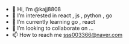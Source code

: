 - 👋 Hi, I’m @kajj8808
- 👀 I’m interested in react , js , python , go
- 🌱 I’m currently learning go , react
- 💞️ I’m looking to collaborate on ...
- 📫 How to reach me sss003366@naver.com

<!---
kajj8808/kajj8808 is a ✨ special ✨ repository because its `README.md` (this file) appears on your GitHub profile.
You can click the Preview link to take a look at your changes.
--->
